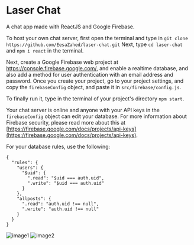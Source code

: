 # Laser Chat

A chat app made with ReactJS and Google Firebase.

To host your own chat server, first open the terminal and type in `git clone https://github.com/EesaZahed/laser-chat.git` Next, type `cd laser-chat` and `npm i react` in the terminal.

Next, create a Google Firebase web project at https://console.firebase.google.com/, and enable a realtime database, and also add a method for user authentication with an email address and password. Once you create your project, go to your project settings, and copy the `firebaseConfig` object, and paste it in `src/firebase/config.js`.

To finally run it, type in the terminal of your project's directory `npm start`.

Your chat server is online and anyone with your API keys in the `firebaseConfig` object can edit your database. For more information about Firebase security, please read more about this at [https://firebase.google.com/docs/projects/api-keys](https://firebase.google.com/docs/projects/api-keys).

For your database rules, use the following:

```
{
  "rules": {
    "users": {
      "$uid": {
        ".read": "$uid === auth.uid",
        ".write": "$uid === auth.uid"
      }
    },
    "allposts": {
      ".read": "auth.uid !== null",
      ".write": "auth.uid !== null"
    }
  }
}
```

![image1](https://user-images.githubusercontent.com/97064249/158486167-e7c845c2-3807-4141-ada4-aefbfcd69757.png)
![image2](https://user-images.githubusercontent.com/97064249/158486163-61898c94-eb2e-4660-b017-3c16713857ba.png)

